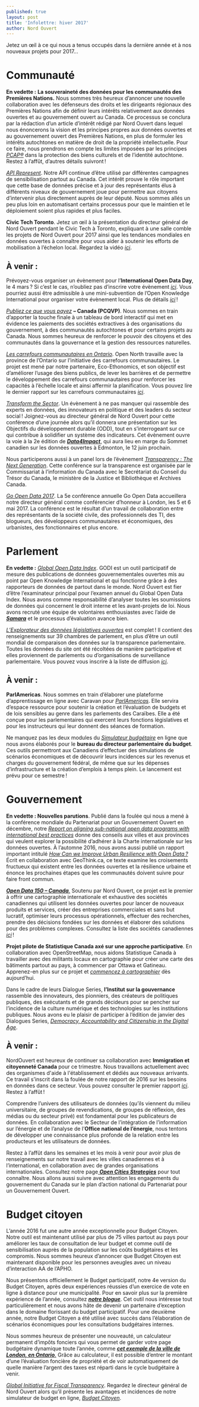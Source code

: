 ```yaml
---
published: true
layout: post
title: 'Infolettre: hiver 2017'
author: Nord Ouvert
---
```

Jetez un œil à ce qui nous a tenus occupés dans la dernière année et à
nos nouveaux projets pour 2017...

**Communauté**
==============

**En vedette :** **La souveraineté des données pour les communautés des
Premières Nations.** Nous sommes très heureux d’annoncer une nouvelle
collaboration avec les défenseurs des droits et les dirigeants régionaux
des Premières Nations afin de définir leurs intérêts relativement aux
données ouvertes et au gouvernement ouvert au Canada. Ce processus se
conclura par la rédaction d’un article d’intérêt rédigé par Nord Ouvert
dans lequel nous énoncerons la vision et les principes propres aux
données ouvertes et au gouvernement ouvert des Premières Nations, en
plus de formuler les intérêts autochtones en matière de droit de la
propriété intellectuelle. Pour ce faire, nous prendrons en compte les
limites imposées par les principes
[*PCAP*](http://fnigc.ca/fr/pcap.html)[*®*](http://fnigc.ca/ocap.html)
dans la protection des biens culturels et de l’identité autochtone.
Restez à l’affût, d’autres détails suivront !

[*API Represent*](https://represent.opennorth.ca/). Notre API continue
d’être utilisé par différentes campagnes de sensibilisation partout au
Canada. Cet intérêt prouve le rôle important que cette base de données
précise et à jour des représentants élus à différents niveaux de
gouvernement joue pour permettre aux citoyens d’intervenir plus
directement auprès de leur député. Nous sommes allés un peu plus loin en
automatisant certains processus pour que le maintien et le déploiement
soient plus rapides et plus faciles.

**Civic Tech Toronto**. Jetez un œil à la présentation du directeur
général de Nord Ouvert pendant le Civic Tech à Toronto, expliquant à une
salle comble les projets de Nord Ouvert pour 2017 ainsi que les
tendances mondiales en données ouvertes à connaître pour vous aider à
soutenir les efforts de mobilisation à l’échelon local. Regardez la
vidéo [*ici*](https://www.youtube.com/watch?v=Z2JRjrrejw4).

**À venir :**
-------------

Prévoyez-vous organiser un évènement pour l’**International Open Data
Day**, le 4 mars ? Si c’est le cas, n’oubliez pas d’inscrire votre
évènement
[*ici*](https://docs.google.com/spreadsheets/d/1cV43fuzwy2q2ZKDWrHVS6XR4O8B01eLevh4PD6nCENE/edit#gid=98436325).
Vous pourriez aussi être admissible à une mini-subvention de l’Open
Knowledge International pour organiser votre évènement local. Plus de
détails
[*ici*](https://blog.okfn.org/2017/01/25/announcing-the-2017-international-open-data-day-mini-grants-scheme/) !

[*Publiez ce que vous payez*](http://www.publishwhatyoupay.org/fr/) **–
Canada (PCQVP)**. Nous sommes en train d’apporter la touche finale à un
tableau de bord interactif qui met en évidence les paiements des
sociétés extractives à des organisations du gouvernement, à des
communautés autochtones et pour certains projets au Canada. Nous sommes
heureux de renforcer le pouvoir des citoyens et des communautés dans la
gouvernance et la gestion des ressources naturelles.

[*Les carrefours communautaires en
Ontario*](https://www.ontario.ca/fr/page/les-carrefours-communautaires-en-ontario-un-cadre-strategique-et-plan-daction).
Open North travaille avec la province de l’Ontario sur l’initiative des
carrefours communautaires. Le projet est mené par notre partenaire,
Eco-Ethonomics, et son objectif est d’améliorer l’usage des biens
publics, de lever les barrières et de permettre le développement des
carrefours communautaires pour renforcer les capacités à l’échelle
locale et ainsi affermir la planification. Vous pouvez lire le dernier
rapport sur les carrefours communautaires
[*ici*](https://www.ontario.ca/fr/page/le-point-sur-les-progres-realises-au-premier-anniversaire-de-carrefours-communautaires-en-ontario-un).

[*Transform the Sector*](http://transform.thesector.ca/). Un évènement à
ne pas manquer qui rassemble des experts en données, des innovateurs en
politique et des leaders du secteur social ! Joignez-vous au directeur
général de Nord Ouvert pour cette conférence d’une journée alors qu’il
donnera une présentation sur les Objectifs du développement durable
(ODD), tout en s’interrogeant sur ce qui contribue à solidifier un
système des indicateurs. Cet évènement ouvre la voie à la 2e édition de
[***Data4Impact***](http://opendatasummit.ca/), qui aura lieu en marge
du Sommet canadien sur les données ouvertes à Edmonton, le 12 juin
prochain.

Nous participerons aussi à un panel lors de l’évènement [*Transparency :
The Next
Generation*](http://www.ci-oic.gc.ca/transparenceconference/index.html).
Cette conférence sur la transparence est organisée par le Commissariat à
l’information du Canada avec le Secrétariat du Conseil du Trésor du
Canada, le ministère de la Justice et Bibliothèque et Archives Canada.

[*Go Open Data 2017*](http://go-opendata.ca/). La 5e conférence annuelle
Go Open Data accueillera notre directeur général comme conférencier
d’honneur à London, les 5 et 6 mai 2017. La conférence est le résultat
d’un travail de collaboration entre des représentants de la société
civile, des professionnels des TI, des blogueurs, des développeurs
communautaires et économiques, des urbanistes, des fonctionnaires et
plus encore.

**Parlement**
=============

**En vedette :** [*Global Open Data
Index*](http://global.survey.okfn.org/). GODI est un outil participatif
de mesure des publications de données gouvernementales ouvertes mis au
point par Open Knowledge International et qui fonctionne grâce à des
rapporteurs de données de partout dans le monde. Nord Ouvert est fier
d’être l’examinateur principal pour l’examen annuel du Global Open Data
Index. Nous avons comme responsabilité d’analyser toutes les soumissions
de données qui concernent le droit interne et les avant-projets de loi.
Nous avons recruté une équipe de volontaires enthousiastes avec l’aide
de [***Samara***](http://www.samaracanada.com/fr/accueil) et le
processus d’évaluation avance bien.

[*L’Explorateur des données législatives
ouvertes*](https://beta.openparldata.org/?lang=fr) est complet ! Il
contient des renseignements sur 39 chambres de parlement, en plus d’être
un outil mondial de comparaison des données sur la transparence
parlementaire. Toutes les données du site ont été récoltées de manière
participative et elles proviennent de parlements ou d’organisations de
surveillance parlementaire. Vous pouvez vous inscrire à la liste de
diffusion
[*ici*](https://groups.google.com/forum/#!forum/parliament-data-donnees).

**À venir :**
-------------

**ParlAmericas**. Nous sommes en train d’élaborer une plateforme
d’apprentissage en ligne avec Caravan pour
[*ParlAmericas*](http://www.parlamericas.org/fr/default.aspx). Elle
servira d’espace ressource pour soutenir la création et l’évaluation de
budgets et de lois sensibles au genre dans les parlements des Caraïbes.
Elle a été conçue pour les parlementaires qui exercent leurs fonctions
législatives et pour les instructeurs qui leur donnent des séances de
formation.

Ne manquez pas les deux modules du [*Simulateur
budgétaire*](http://www.readyreckoner.ca/?locale=fr-CA) en ligne que
nous avons élaborés pour le **bureau du directeur parlementaire du
budget**. Ces outils permettront aux Canadiens d’effectuer des
simulations de scénarios économiques et de découvrir leurs incidences
sur les revenus et charges du gouvernement fédéral, de même que sur les
dépenses d’infrastructure et la création d’emplois à temps plein. Le
lancement est prévu pour ce semestre !

**Gouvernement**
================

**En vedette : Nouvelles parutions**. Publié dans la foulée qui nous a
mené à la conférence mondiale du Partenariat pour un Gouvernement Ouvert
en décembre, notre [*Report on aligning sub-national open data programs
with international best
practices*](http://public.citizenbudget.com/uploads/custom/on.ca/ODCinCanada.pdf)
donne des conseils aux villes et aux provinces qui veulent explorer la
possibilité d’adhérer à la Charte internationale sur les données
ouvertes. À l’automne 2016, nous avons aussi publié un rapport important
intitulé [*How Can we Improve Urban Resilience with Open
Data ?*](https://drive.google.com/file/d/0B8BZxtR6WDBJcHYzallaZFNBRFU/view)
Écrit en collaboration avec GeoThink.ca, ce texte examine les
croisements fructueux qui existent entre les données ouvertes et la
résilience urbaine et énonce les prochaines étapes que les communautés
doivent suivre pour faire front commun.

[***Open Data 150 –
Canada***](http://www.opendata500.com/ca/?lan=fr)[*.*](http://www.opendata500.com/ca/?lan=fr)
Soutenu par Nord Ouvert, ce projet est le premier à offrir une
cartographie internationale et exhaustive des sociétés canadiennes qui
utilisent les données ouvertes pour lancer de nouveaux produits et
services, créer des entreprises commerciales et sans but lucratif,
optimiser leurs processus opérationnels, effectuer des recherches,
prendre des décisions fondées sur les données et élaborer des solutions
pour des problèmes complexes. Consultez la liste des sociétés
canadiennes [*ici*](http://canada.opendata500.com/list-page.html) !

**Projet pilote de Statistique Canada axé sur une approche
participative**. En collaboration avec OpenStreetMap, nous aidons
Statistique Canada à travailler avec des militants locaux en
cartographie pour créer une carte des bâtiments partout au pays, à
commencer par Ottawa et Gatineau. Apprenez-en plus sur ce projet et
[*commencez à
cartographier*](http://www.statcan.gc.ca/fra/approcheparticipative) dès
aujourd’hui.

Dans le cadre de leurs Dialogue Series, **l’Institut sur la
gouvernance** rassemble des innovateurs, des pionniers, des créateurs de
politiques publiques, des exécutants et de grands décideurs pour se
pencher sur l’incidence de la culture numérique et des technologies sur
les institutions publiques. Nous avons eu le plaisir de participer à
l’édition de janvier des Dialogues Series, [*Democracy, Accountability
and Citizenship in the Digital
Age*](http://iog.ca/framing-innovation-dialogue-series/).

**À venir :**
-------------

NordOuvert est heureux de continuer sa collaboration avec **Immigration
et citoyenneté Canada** pour ce trimestre. Nous travaillons actuellement
avec des organismes d'aide à l'établissement et dédiés aux nouveaux
arrivants. Ce travail s’inscrit dans la foulée de notre rapport de 2016
sur les besoins en données dans ce secteur. Vous pouvez consulter le
premier rapport
[*ici*](https://docs.google.com/document/d/1Cw2y4YGpCUz6Ui7PgmoYtrVs5bHSvydRrYuvHDZgu0s/edit?usp=sharing).
Restez à l’affût !

Comprendre l’univers des utilisateurs de données (qu’ils viennent du
milieu universitaire, de groupes de revendications, de groupes de
réflexion, des médias ou du secteur privé) est fondamental pour les
publicateurs de données. En collaboration avec le Secteur de
l’intégration de l’information sur l’énergie et de l’analyse de
l’**Office national de l’énergie**, nous tentons de développer une
connaissance plus profonde de la relation entre les producteurs et les
utilisateurs de données.

Restez à l’affût dans les semaines et les mois à venir pour avoir plus
de renseignements sur notre travail avec les villes canadiennes et à
l’international, en collaboration avec de grandes organisations
internationales. Consultez notre page[
](http://www.opennorth.ca/open-cities-strategies.html)[***Open Cities
Strategies***](http://www.opennorth.ca/open-cities-strategies.html) pour
tout connaître. Nous allons aussi suivre avec attention les engagements
du gouvernement du Canada sur le plan d’action national du Partenariat
pour un Gouvernement Ouvert.

**Budget citoyen**
==================

L’année 2016 fut une autre année exceptionnelle pour Budget Citoyen.
Notre outil est maintenant utilisé par plus de 75 villes partout au pays
pour améliorer les taux de consultation de leur budget et comme outil de
sensibilisation auprès de la population sur les coûts budgétaires et les
compromis. Nous sommes heureux d’annoncer que Budget Citoyen est
maintenant disponible pour les personnes aveugles avec un niveau
d’interaction AA de l’APHO.

Nous présentons officiellement le Budget participatif, notre 4e version
du Budget Citoyen, après deux expériences réussies d’un exercice de vote
en ligne à distance pour une municipalité. Pour en savoir plus sur la
première expérience de l’année, consultez [***notre
blogue***](http://www.opennorth.ca/2015/10/13/open-norths-citizen-budget-simulator-boosts-pioneering-citizen-engagement-project.html).
Cet outil nous intéresse tout particulièrement et nous avons hâte de
devenir un partenaire d’exception dans le domaine florissant du budget
participatif. Pour une deuxième année, notre Budget Citoyen a été
utilisé avec succès dans l’élaboration de scénarios économiques pour les
consultations budgétaires internes.

Nous sommes heureux de présenter une nouveauté, un calculateur permanent
d’impôts fonciers qui vous permet de garder votre page budgétaire
dynamique toute l’année, comme [***cet exemple de la ville de London, en
Ontario***](http://www.london.ca/city-hall/budget-business/budget/Pages/Property-Tax-Calculator.aspx)[*.*](http://www.london.ca/city-hall/budget-business/budget/Pages/Property-Tax-Calculator.aspx)
Grâce au calculateur, il est possible d’entrer le montant d’une
l’évaluation foncière de propriété et de voir automatiquement de quelle
manière l’argent des taxes est réparti dans le cycle budgétaire à venir.

[*Global Initiative for Fiscal
Transparency*](http://www.fiscaltransparency.net/eng/webinar_open_public.php?IdToOpen=20170125106).
Regardez le directeur général de Nord Ouvert alors qu’il présente les
avantages et incidences de notre simulateur de budget en ligne, [*Budget
Citoyen*](http://www.budgetcitoyen.com/).
